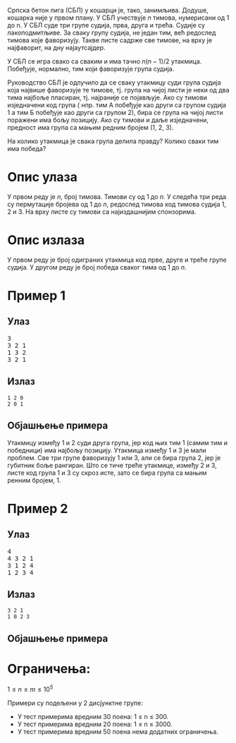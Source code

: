 Српска бетон лига (СБЛ) у кошарци је, тако, занимљива. Додуше, кошарка није у првом плану.
У СБЛ учествује $n$ тимова, нумерисани од 1 до n. 
У СБЛ суде три групе судија, прва, друга и трећа. Судије су лакоподмитљиве. 
За сваку групу судија, не један тим, већ редослед тимова које фаворизују. Такве листе садрже све тимове, на врху је најфаворит, на дну најаутсајдер.

У СБЛ се игра свако са сваким и има тачно $n(n−1)/2$ утакмица. 
Побеђује, нормално, тим који фаворизује група судија.

Руководство СБЛ је одлучило да се сваку утакмицу суди група судија која највише фаворизује те тимове, тј. група на чијој листи је неки од два тима најбоље пласиран, тј. најраније се појављује. 
Ако су тимови изједначени код група ( нпр. тим А побеђује као други са групом судија 1 а тим Б побеђује као други са групом 2), бира се група на чијој листи поражени има бољу позицију. Ако су тимови и даље изједначени, предност има група са мањим редним бројем (1, 2, 3).

На колико утакмица је свака група делила правду? Колико сваки тим има победа?

# Опис улаза
У првом реду је $n$, број тимова. Тимови су од 1 до $n$.
У следећа три реда су пермутације бројева од $1$ до $n$, редослед тимова код тимова судија 1, 2 и 3. На врху листе су тимови са најиздашнијим спонзорима.

# Опис излаза
У првом реду је број одиграних утакмица код прве, друге и треће групе судија.
У другом реду је број победа сваког тима од $1$ до $n$.

# Пример 1
## Улаз
<pre>
3
3 2 1
1 3 2
3 2 1
</pre>

## Излаз
```
1 2 0
2 0 1
```
## Објашњење примера
Утакмицу између 1 и 2 суди друга група, јер код њих тим 1 (самим тим и победници) има најбољу позицију.
Утакмица између 1 и 3 је мали проблем. Све три групе фаворизују 1 или 3, али се бира група 2, јер је губитник боље рангиран.
Што се тиче треће утакмице, између 2 и 3, листе код група 1 и 3 су скроз исте, зато се бира група са мањим ренним бројем, 1.
# Пример 2
## Улаз
<pre>
4
4 3 2 1
3 1 2 4
1 2 3 4
</pre>
## Излаз
```
3 2 1
1 0 2 3
```
## Објашњење примера

# Ограничења:
$1 \le n \le m \le 10^5$

Примери су подељени у 2 дисјунктне групе:<br>
* У тест примерима вредним 30 поена: 1 ≤ n ≤ 300.
* У тест примерима вредним 20 поена: 1 ≤ n ≤ 3000.
* У тест примерима вредним 50 поена нема додатних ограничења.